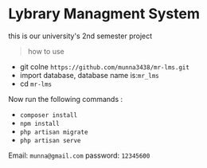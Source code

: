 # Lybrary Managment System

this is our university's 2nd semester project

> how to use
- git colne `https://github.com/munna3438/mr-lms.git`
- import database, database name is:`mr_lms`
- cd `mr-lms`

Now run the following commands :
- `composer install`
- `npm install`
- `php artisan migrate`
- `php artisan serve`

Email: `munna@gmail.com`
password: `12345600`
